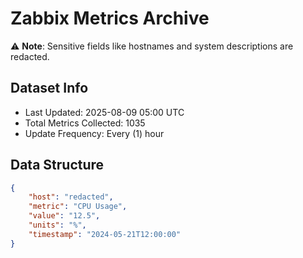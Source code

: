 # Zabbix Metrics Archive

⚠️ **Note**: Sensitive fields like hostnames and system descriptions are redacted.

## Dataset Info
- Last Updated: 2025-08-09 05:00 UTC
- Total Metrics Collected: 1035
- Update Frequency: Every (1) hour

## Data Structure
```json
{
    "host": "redacted",
    "metric": "CPU Usage",
    "value": "12.5",
    "units": "%",
    "timestamp": "2024-05-21T12:00:00"
}
```
